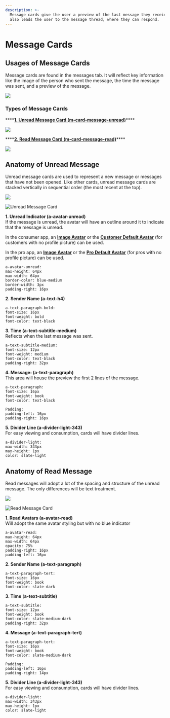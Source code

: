 ```yaml
---
description: >-
  Message cards give the user a preview of the last message they received. It
  also leads the user to the message thread, where they can respond.
---
```


# Message Cards

## Usages of Message Cards

Message cards are found in the messages tab. It will reflect key information like the image of the person who sent the message, the time the message was sent, and a preview of the message. 

![](../../.gitbook/assets/message-overview%20%281%29.png)

### Types of Message Cards

\*\*\*\*[**1. Unread Message Card \(m-card-message-unread\)**](message-cards.md#anatomy-of-unread-message)\*\*\*\*

![](../../.gitbook/assets/message-unread.png)

\*\*\*\*[**2. Read Message Card \(m-card-message-read\)**](message-cards.md#anatomy-of-read-message)\*\*\*\*

![](../../.gitbook/assets/message-read%20%281%29.png)

## Anatomy of Unread Message

Unread message cards are used to represent a new message or messages that have not been opened. Like other cards, unread message cards are stacked vertically in sequential order \(the most recent at the top\).

![](https://blobscdn.gitbook.com/v0/b/gitbook-28427.appspot.com/o/assets%2F-LPWP46krdBhvVZjXTI3%2F-LwowslbkEwQ1ANHObRc%2F-Lx3u7yV39vQhG7ymlHu%2FMessage-Unread.png?alt=media&token=15df67a7-a925-4575-bf6b-1c489e7dfc9a)

![Unread Message Card](../../.gitbook/assets/unread-message.png)

**1. Unread Indicator \(a-avatar-unread\)**  
If the message is unread, the avatar will have an outline around it to indicate that the message is unread.   
  
In the consumer app, an [**Image Avatar**](../avatars.md#image-avatars-avatar-image) or the [**Customer Default Avatar**](../avatars.md#default-avatars-customer-avatar-customer-default) \(for customers with no profile picture\) can be used.   
  
In the pro app, an [**Image Avatar**](../avatars.md#image-avatars-avatar-image) or the [**Pro Default Avatar**](../avatars.md#default-avatars-pros-avatar-pro-default) \(for pros with no profile picture\) can be used.

```text
a-avatar-unread:
max-height: 64px
max-width: 64px
border-color: blue-medium
border-width: 3px
padding-right: 16px
```

**2. Sender Name \(a-text-h4\)**

```text
a-text-paragraph-bold:
font-size: 16px
font-weight: bold
font-color: text-black
```

**3. Time \(a-text-subtitle-medium\)**  
Reflects when the last message was sent.

```text
a-text-subtitle-medium:
font-size: 12px
font-weight: medium
font-color: text-black
padding-right: 32px
```

**4. Message: \(a-text-paragraph\)**  
This area will house the preview the first 2 lines of the message.

```text
a-text-paragraph:
font-size: 16px
font-weight: book
font-color: text-black

Padding:
padding-left: 16px
padding-right: 16px
```

**5. Divider Line \(a-divider-light-343\)**  
For easy viewing and consumption, cards will have divider lines.

```text
a-divider-light:
max-width: 343px
max-height: 1px
color: slate-light
```

## Anatomy of Read Message

Read messages will adopt a lot of the spacing and structure of the unread message. The only differences will be text treatment.

![](https://blobscdn.gitbook.com/v0/b/gitbook-28427.appspot.com/o/assets%2F-LPWP46krdBhvVZjXTI3%2F-LwowslbkEwQ1ANHObRc%2F-Lx3uDNIHH1PH--FB0Gl%2FMessage-Read.png?alt=media&token=d1dbc47e-ccfd-4bba-8fa8-31a3110ee377)

![Read Message Card](../../.gitbook/assets/read-message.png)

**1. Read Avatars \(a-avatar-read\)**  
Will adopt the same avatar styling but with no blue indicator

```text
a-avatar-read:
max-height: 64px
max-width: 64px
opacity: 75%
padding-right: 16px
padding-left: 16px
```

**2. Sender Name \(a-text-paragraph\)**

```text
a-text-paragraph-tert:
font-size: 16px
font-weight: book
font-color: slate-dark
```

**3. Time** \(**a-text-subtitle\)**

```text
a-text-subtitle:
font-size: 12px
font-weight: book
font-color: slate-medium-dark
padding-right: 32px
```

**4. Message \(a-text-paragraph-tert\)**

```text
a-text-paragraph-tert:
font-size: 16px
font-weight: book
font-color: slate-medium-dark

Padding:
padding-left: 16px
padding-right: 14px
```

**5. Divider Line \(a-divider-light-343\)**  
For easy viewing and consumption, cards will have divider lines.

```text
a-divider-light:
max-width: 343px
max-height: 1px
color: slate-light
```

